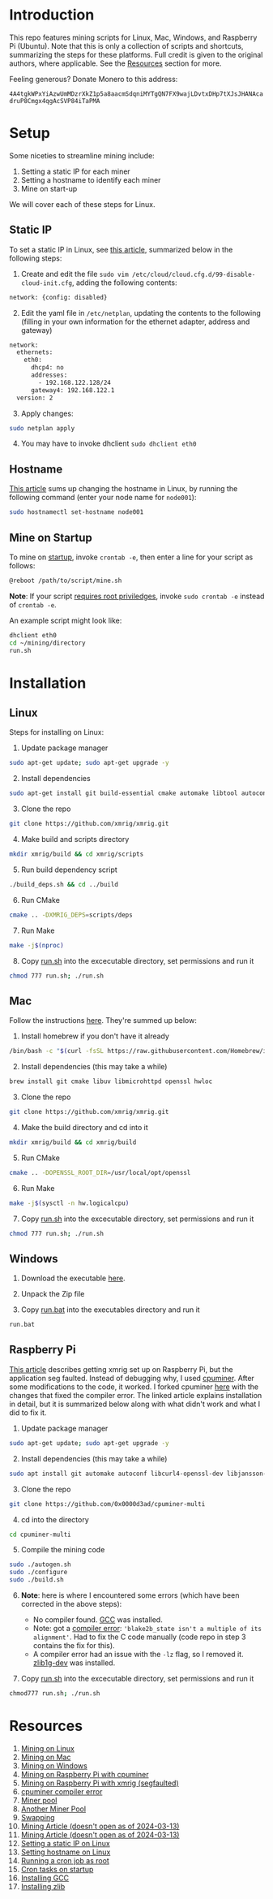 # Introduction

This repo features mining scripts for Linux, Mac, Windows, and Raspberry Pi (Ubuntu).  Note that this is only a collection of scripts and shortcuts, summarizing the steps for these platforms.  Full credit is given to the original authors, where applicable.  See the [Resources](#Resources) section for more. 

Feeling generous?  Donate Monero to this address:

```4A4tgkWPxYiAzwUmMDzrXkZ1p5a8aacmSdqniMYTgQN7FX9wajLDvtxDHp7tXJsJHANAcadruP8Cmgx4qgAcSVP84iTaPMA```

# Setup

Some niceties to streamline mining include:

1. Setting a static IP for each miner
2. Setting a hostname to identify each miner
3. Mine on start-up

We will cover each of these steps for Linux.

## Static IP

To set a static IP in Linux, see [this article](https://learnubuntu.com/set-static-ip/), summarized below in the following steps:

1. Create and edit the file `sudo vim /etc/cloud/cloud.cfg.d/99-disable-cloud-init.cfg`, adding the following contents:

```bash
network: {config: disabled}
```

2. Edit the yaml file in `/etc/netplan`, updating the contents to the following (filling in your own information for the ethernet adapter, address and gateway)

```bash
network:
  ethernets:
    eth0:
      dhcp4: no
      addresses:
        - 192.168.122.128/24
      gateway4: 192.168.122.1
  version: 2
```

3. Apply changes:

```bash
sudo netplan apply
```

4. You may have to invoke dhclient ```sudo dhclient eth0```

## Hostname

[This article](https://linuxconfig.org/how-to-change-hostname-on-linux) sums up changing the hostname in Linux, by running the following command (enter your node name for `node001`):

```bash
sudo hostnamectl set-hostname node001
```

## Mine on Startup

To mine on [startup](https://phoenixnap.com/kb/crontab-reboot), invoke `crontab -e`, then enter a line for your script as follows:

```bash
@reboot /path/to/script/mine.sh
```

**Note**: If your script [requires root priviledges](https://askubuntu.com/questions/419548/how-to-set-up-a-root-cron-job-properly), invoke `sudo crontab -e` instead of `crontab -e`.

An example script might look like:

```bash
dhclient eth0
cd ~/mining/directory
run.sh
```

# Installation

## Linux

Steps for installing on Linux:

1. Update package manager

```bash
sudo apt-get update; sudo apt-get upgrade -y
```

2. Install dependencies

```bash
sudo apt-get install git build-essential cmake automake libtool autoconf
```

3. Clone the repo

```bash
git clone https://github.com/xmrig/xmrig.git
```

4. Make build and scripts directory

```bash
mkdir xmrig/build && cd xmrig/scripts
```

5. Run build dependency script

```bash
./build_deps.sh && cd ../build
```

6. Run CMake

```bash
cmake .. -DXMRIG_DEPS=scripts/deps
```

7. Run Make

```bash
make -j$(nproc)
```

8. Copy [run.sh](./mac/run.sh) into the excecutable directory, set permissions and run it

```bash
chmod 777 run.sh; ./run.sh
```

## Mac

Follow the instructions [here](https://nnekrut.netlify.app/posts/lets-kill-this-macbook-how-to-mine-monero-on-a-mac/).  They're summed up below:

1. Install homebrew if you don't have it already

```bash
/bin/bash -c "$(curl -fsSL https://raw.githubusercontent.com/Homebrew/install/master/install.sh)"
```

2. Install dependencies (this may take a while)

```bash
brew install git cmake libuv libmicrohttpd openssl hwloc
```

3. Clone the repo

```bash
git clone https://github.com/xmrig/xmrig.git
```

4. Make the build directory and cd into it

```bash
mkdir xmrig/build && cd xmrig/build
```

5. Run CMake

```bash
cmake .. -DOPENSSL_ROOT_DIR=/usr/local/opt/openssl
```

6. Run Make

```bash
make -j$(sysctl -n hw.logicalcpu)
```

7. Copy [run.sh](./mac/run.sh) into the excecutable directory, set permissions and run it

```bash
chmod 777 run.sh; ./run.sh
```

## Windows

1. Download the executable [here](https://github.com/fireice-uk/xmr-stak/releases).

2. Unpack the Zip file

3. Copy [run.bat](./windows/run.bat) into the executables directory and run it

```bash
run.bat
```

## Raspberry Pi

[This article](https://raspberrytips.com/mine-monero-raspberry-pi/) describes getting xmrig set up on Raspberry Pi, but the application seg faulted.  Instead of debugging why, I used [cpuminer](https://www.tomshardware.com/how-to/mine-cryptocurrency-raspberry-pi).  After some modifications to the code, it worked.  I forked cpuminer [here](https://github.com/0x0000d3ad/cpuminer-multi) with the changes that fixed the compiler error.  The linked article explains installation in detail, but it is summarized below along with what didn't work and what I did to fix it.

1. Update package manager

```bash
sudo apt-get update; sudo apt-get upgrade -y
```

2. Install dependencies (this may take a while)

```bash
sudo apt install git automake autoconf libcurl4-openssl-dev libjansson-dev libssl-dev libgmp-dev zlib1g-dev build-essential -y
```

3. Clone the repo

```bash
git clone https://github.com/0x0000d3ad/cpuminer-multi
```

4. cd into the directory 

```bash
cd cpuminer-multi
```

5. Compile the mining code

```bash
sudo ./autogen.sh
sudo ./configure
sudo ./build.sh
```

6. **Note**: here is where I encountered some errors (which have been corrected in the above steps):
    - No compiler found.  [GCC](https://linuxize.com/post/how-to-install-gcc-on-ubuntu-20-04/) was installed.
    - Note: got a [compiler error](https://github.com/openwall/john/issues/5351): `'blake2b_state isn't a multiple of its alignment'`.  Had to fix the C code manually (code repo in step 3 contains the fix for this).
    - A compiler error had an issue with the `-lz` flag, so I removed it.  [zlib1g-dev](https://itsfoss.com/install-zlib-ubuntu/) was installed.

7. Copy [run.sh](./raspberry_pi/run.sh) into the excecutable directory, set permissions and run it

```bash
chmod777 run.sh; ./run.sh
```

# Resources 

1. [Mining on Linux](https://www.maketecheasier.com/mine-monero-linux/)
2. [Mining on Mac](https://nnekrut.netlify.app/posts/lets-kill-this-macbook-how-to-mine-monero-on-a-mac/)
3. [Mining on Windows](https://github.com/fireice-uk/xmr-stak/releases)
4. [Mining on Raspberry Pi with cpuminer](https://www.tomshardware.com/how-to/mine-cryptocurrency-raspberry-pi)
5. [Mining on Raspberry Pi with xmrig (segfaulted)](https://raspberrytips.com/mine-monero-raspberry-pi/)
6. [cpuminer compiler error](https://github.com/openwall/john/issues/5351)
7. [Miner pool](http://moneropools.com/)
8. [Another Miner Pool](https://supportxmr.com/)
9. [Swapping](https://letsexchange.io/)
10. [Mining Article (doesn't open as of 2024-03-13)](https://www.monero-miner.info/2020/05/mine-monero-without-fees.html)
11. [Mining Article (doesn't open as of 2024-03-13)](https://www.pinode.co.uk/monero-node-for-pi-3-or-armv7-devices-no-lcd-display.html)
12. [Setting a static IP on Linux](https://learnubuntu.com/set-static-ip/)
13. [Setting hostname on Linux](https://linuxconfig.org/how-to-change-hostname-on-linux)
14. [Running a cron job as root](https://askubuntu.com/questions/419548/how-to-set-up-a-root-cron-job-properly)
15. [Cron tasks on startup](https://phoenixnap.com/kb/crontab-reboot)
16. [Installing GCC](https://linuxize.com/post/how-to-install-gcc-on-ubuntu-20-04/)
17. [Installing zlib](https://itsfoss.com/install-zlib-ubuntu/)

